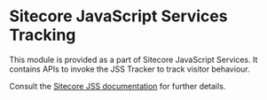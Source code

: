 # Sitecore JavaScript Services Tracking

This module is provided as a part of Sitecore JavaScript Services. It contains APIs to invoke the JSS Tracker to track visitor behaviour.

Consult the [Sitecore JSS documentation](https://jss.sitecore.net) for further details.

